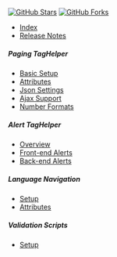 [![GitHub Stars](https://shields.io/github/stars/LazZiya/TagHelpers?label=Stars&style=social)](https://github.com/LazZiya/TagHelpers)
[![GitHub Forks](https://shields.io/github/forks/LazZiya/TagHelpers?label=Forks&style=social)](https://github.com/LazZiya/TagHelpers)


- [Index][1]
- [Release Notes](https://github.com/LazZiya/TagHelpers/releases)

##### Paging TagHelper
- [Basic Setup][2]
- [Attributes][3]
- [Json Settings][4]
- [Ajax Support][5]
- [Number Formats][6]

##### Alert TagHelper
- [Overview][7]
- [Front-end Alerts][8]
- [Back-end Alerts][9]

##### Language Navigation
- [Setup][10]
- [Attributes][11]

##### Validation Scripts
- [Setup][12]

[1]:index.md
[2]:Paging-TagHelper-Basic-Setup.md
[3]:Paging-TagHelper-Attributes.md
[4]:Paging-TagHelper-Json-Settings.md
[5]:Paging-TagHelper-Ajax-Support.md
[6]:Paging-TagHelper-Number-Formats.md
[7]:Alert-TagHelper-Overview.md
[8]:Alerts-TagHelper-Front-end-Alerts.md
[9]:Alerts-TagHelper-Back-end-Alerts.md
[10]:LanguageNav-TagHelper-Setup.md
[11]:LanguageNav-TagHelper-Attributes.md
[12]:LocalizationValidationScripts-TagHelper-Setup.md
[13]:Paging-TagHelper-Styling.md